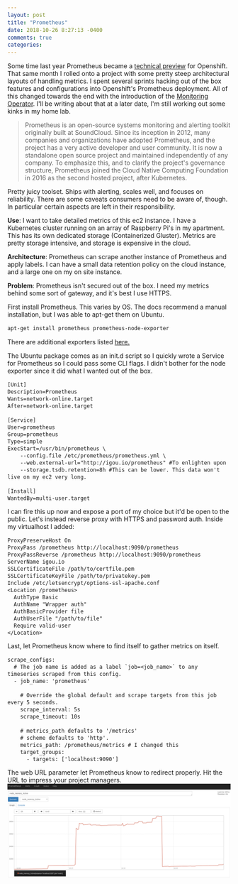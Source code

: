 ```yaml
---
layout: post
title: "Prometheus"
date: 2018-10-26 8:27:13 -0400
comments: true
categories:
---
```


Some time last year Prometheus became a [technical preview](https://docs.openshift.com/container-platform/3.7/release_notes/ocp_3_7_release_notes.html) for Openshift. That same month I rolled onto a project with some pretty steep architectural layouts of handling metrics. I spent several sprints hacking out of the box features and configurations into Openshift's Prometheus deployment. All of this changed towards the end with the introduction of the [Monitoring Operator](https://github.com/openshift/cluster-monitoring-operator). I'll be writing about that at a later date, I'm still working out some kinks in my home lab.

>Prometheus is an open-source systems monitoring and alerting toolkit originally built at SoundCloud. Since its inception in 2012, many companies and organizations have adopted Prometheus, and the project has a very active developer and user community. It is now a standalone open source project and maintained independently of any company. To emphasize this, and to clarify the project's governance structure, Prometheus joined the Cloud Native Computing Foundation in 2016 as the second hosted project, after Kubernetes.

<!-- more -->

Pretty juicy toolset. Ships with alerting, scales well, and focuses on reliability. There are some caveats consumers need to be aware of, though. In particular certain aspects are left in their responsibility.

__Use__: I want to take detailed metrics of this ec2 instance. I have a Kubernetes cluster running on an array of Raspberry Pi's in my apartment. This has its own dedicated storage (Containerized Gluster). Metrics are pretty storage intensive, and storage is expensive in the cloud.

__Architecture__: Prometheus can scrape another instance of Prometheus and apply labels. I can have a small data retention policy on the cloud instance, and a large one on my on site instance.

__Problem__: Prometheus isn't secured out of the box. I need my metrics behind some sort of gateway, and it's best I use HTTPS.

First install Prometheus. This varies by OS. The docs recommend a manual installation, but I was able to apt-get them on Ubuntu.

``` bash
apt-get install prometheus prometheus-node-exporter
```

There are additional exporters listed [here.](https://prometheus.io/docs/instrumenting/exporters/)

The Ubuntu package comes as an init.d script so I quickly wrote a Service for Prometheus so I could pass some CLI flags. I didn't bother for the node exporter since it did what I wanted out of the box.

``` text /etc/systemd/system/prometheus.service
[Unit]
Description=Prometheus
Wants=network-online.target
After=network-online.target

[Service]
User=prometheus
Group=prometheus
Type=simple
ExecStart=/usr/bin/prometheus \
    --config.file /etc/prometheus/prometheus.yml \
    --web.external-url="http://igou.io/prometheus" #To enlighten upon
    --storage.tsdb.retention=8h #This can be lower. This data won't live on my ec2 very long.

[Install]
WantedBy=multi-user.target
```

I can fire this up now and expose a port of my choice but it'd be open to the public. Let's instead reverse proxy with HTTPS and password auth. Inside my virtualhost I added:

``` text Virtualhost
ProxyPreserveHost On
ProxyPass /prometheus http://localhost:9090/prometheus
ProxyPassReverse /prometheus http://localhost:9090/prometheus
ServerName igou.io
SSLCertificateFile /path/to/certfile.pem
SSLCertificateKeyFile /path/to/privatekey.pem
Include /etc/letsencrypt/options-ssl-apache.conf
<Location /prometheus>
  AuthType Basic
  AuthName "Wrapper auth"
  AuthBasicProvider file
  AuthUserFile "/path/to/file"
  Require valid-user
</Location>
```

Last, let Prometheus know where to find itself to gather metrics on itself.
``` text /etc/prometheus/prometheus/yml
scrape_configs:
  # The job name is added as a label `job=<job_name>` to any timeseries scraped from this config.
  - job_name: 'prometheus'

    # Override the global default and scrape targets from this job every 5 seconds.
    scrape_interval: 5s
    scrape_timeout: 10s

    # metrics_path defaults to '/metrics'
    # scheme defaults to 'http'.
    metrics_path: /prometheus/metrics # I changed this
    target_groups:
      - targets: ['localhost:9090']
```



The web URL parameter let Prometheus know to redirect properly. Hit the URL to impress your project managers. ![zoom](/images/prometheus_graph.png)
